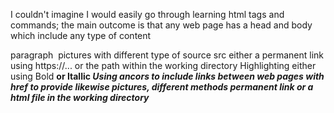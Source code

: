 I couldn't imagine I would easily go through learning html tags and commands; the main outcome is that any web page has a head and body which include any type of content <p> paragraph <img> pictures with different type of source src either a permanent link using https://... or the path within the working directory
Highlighting either using Bold <strong> or Itallic <em>
Using ancors to include links between web pages <a> with href to provide likewise pictures, different methods permanent link or a html file in the working directory
